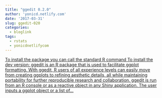 ```yaml
---
title: "ggedit 0.2.0"
author: 'yonicd.netlify.com'
date: '2017-03-31'
slug: ggedit-020
categories:
  - bloglink
tags:
  - rstats
  - yonicdnetlifycom
---
```


[To install the package you can call the standard R command To install the dev version: ggedit is an R package that is used to facilitate ggplot formatting. With ggedit, R users of all experience levels can easily move from creating ggplots to refining aesthetic details, all while maintaining portability for further reproducible research and collaboration. ggedit is run from an R console or as a reactive object in any Shiny application. The user inputs a ggplot object or a list of...<click to read more>](https://yonicd.netlify.com/post/2017-03-31-ggedit_cranpost/)

